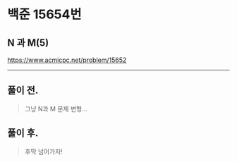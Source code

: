 # 백준 15654번

## N 과 M(5)
https://www.acmicpc.net/problem/15652
___
## 풀이 전.
> 그냥 N과 M 문제 변형...
## 풀이 후.
> 후딱 넘어가자!
